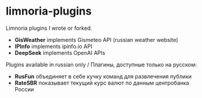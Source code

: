 # limnoria-plugins

Limnoria plugins I wrote or forked.
- **GisWeather** implements Gismeteo API (russian weather website)
- **IPInfo** implements ipinfo.io API
- **DeepSeek** implements OpenAI APIs

Plugins available in russian only / Плагины, доступные только на русском:
- **RusFun** объединяет в себе кучку команд для развлечения публики
- **RateSBR** показывает текущий курс валют по данным центробанка России
